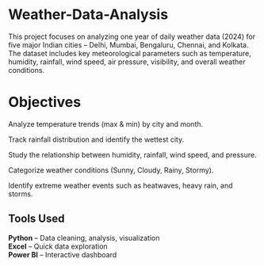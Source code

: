 # Weather-Data-Analysis
This project focuses on analyzing one year of daily weather data (2024) for five major Indian cities – Delhi, Mumbai, Bengaluru, Chennai, and Kolkata. The dataset includes key meteorological parameters such as temperature, humidity, rainfall, wind speed, air pressure, visibility, and overall weather conditions.

# Objectives

Analyze temperature trends (max & min) by city and month.

Track rainfall distribution and identify the wettest city.

Study the relationship between humidity, rainfall, wind speed, and pressure.

Categorize weather conditions (Sunny, Cloudy, Rainy, Stormy).

Identify extreme weather events such as heatwaves, heavy rain, and storms.

## Tools Used  
**Python**  – Data cleaning, analysis, visualization  
**Excel** – Quick data exploration  
**Power BI** – Interactive dashboard  
